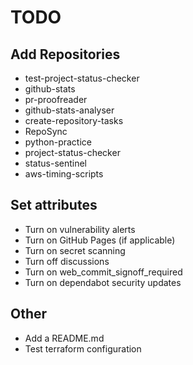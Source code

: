 # TODO

## Add Repositories

- test-project-status-checker
- github-stats
- pr-proofreader
- github-stats-analyser
- create-repository-tasks
- RepoSync
- python-practice
- project-status-checker
- status-sentinel
- aws-timing-scripts

## Set attributes

- Turn on vulnerability alerts
- Turn on GitHub Pages (if applicable)
- Turn on secret scanning
- Turn off discussions
- Turn on web_commit_signoff_required
- Turn on dependabot security updates

## Other

- Add a README.md
- Test terraform configuration
